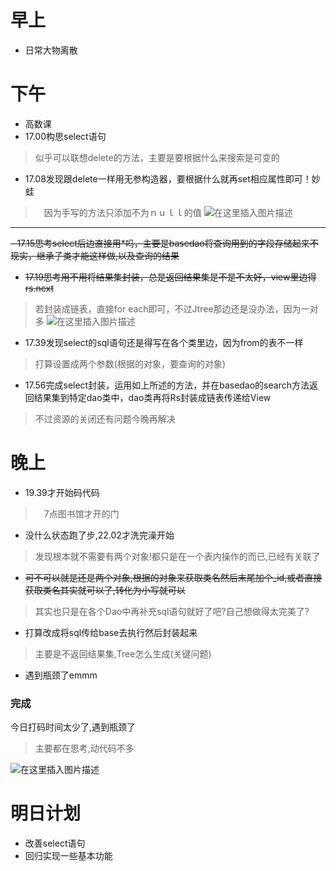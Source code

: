 ﻿
# 早上
- 日常大物离散


# 下午
- 高数课
- 17.00构思select语句
> 似乎可以联想delete的方法，主要是要根据什么来搜索是可变的
- 17.08发现跟delete一样用无参构造器，要根据什么就再set相应属性即可！妙蛙
>　因为手写的方法只添加不为ｎｕｌｌ的值
![在这里插入图片描述](https://img-blog.csdnimg.cn/20210402170919231.png?x-oss-process=image/watermark,type_ZmFuZ3poZW5naGVpdGk,shadow_10,text_aHR0cHM6Ly9ibG9nLmNzZG4ubmV0L3FxXzQ1NDA1Nzgy,size_16,color_FFFFFF,t_70)

---
~~- 17.15思考select后边直接用*吗，主要是basedao将查询用到的字段存储起来不现实，继承子类才能这样做,以及查询的结果~~ 

- ~~17.19思考用不用将结果集封装，总是返回结果集是不是不太好，view里边得rs.next~~ 
> 若封装成链表，直接for each即可，不过Jtree那边还是没办法，因为一对多
![在这里插入图片描述](https://img-blog.csdnimg.cn/20210402172211224.png?x-oss-process=image/watermark,type_ZmFuZ3poZW5naGVpdGk,shadow_10,text_aHR0cHM6Ly9ibG9nLmNzZG4ubmV0L3FxXzQ1NDA1Nzgy,size_16,color_FFFFFF,t_70)

- 17.39发现select的sql语句还是得写在各个类里边，因为from的表不一样
> 打算设置成两个参数(根据的对象，要查询的对象)
- 17.56完成select封装，运用如上所述的方法，并在basedao的search方法返回结果集到特定dao类中，dao类再将Rs封装成链表传递给View
> 不过资源的关闭还有问题今晚再解决

# 晚上

- 19.39才开始码代码
>　7点图书馆才开的门
- 没什么状态跑了步,22.02才洗完澡开始
> 发现根本就不需要有两个对象!都只是在一个表内操作的而已,已经有关联了
- ~~可不可以就是还是两个对象,根据的对象来获取类名然后末尾加个_id,或者直接获取类名其实就可以了,转化为小写就可以~~ 
> 其实也只是在各个Dao中再补充sql语句就好了吧?自己想做得太完美了?
- 打算改成将sql传给base去执行然后封装起来
> 主要是不返回结果集,Tree怎么生成(关键问题)
- 遇到瓶颈了emmm



### 完成
今日打码时间太少了,遇到瓶颈了
> 主要都在思考,动代码不多

![在这里插入图片描述](https://img-blog.csdnimg.cn/20210402234507309.png)



# 明日计划
- 改善select语句
- 回归实现一些基本功能




